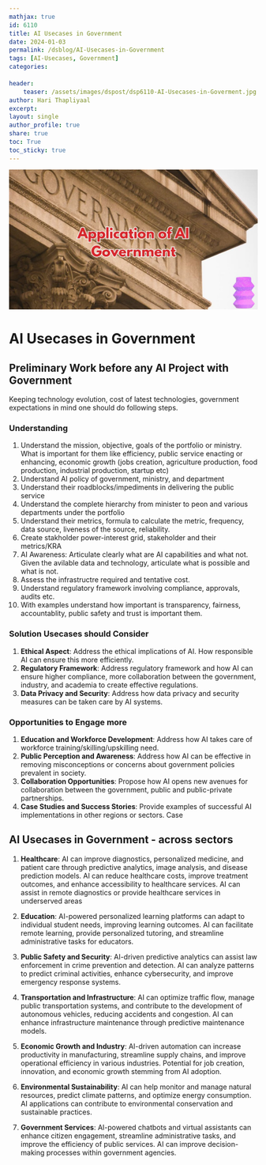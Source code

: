 ```yaml
---
mathjax: true
id: 6110
title: AI Usecases in Government
date: 2024-01-03
permalink: /dsblog/AI-Usecases-in-Government
tags: [AI-Usecases, Government] 
categories: 

header:
    teaser: /assets/images/dspost/dsp6110-AI-Usecases-in-Goverment.jpg
author: Hari Thapliyaal 
excerpt:
layout: single  
author_profile: true  
share: true
toc: True  
toc_sticky: true
---
```

   
![AI Usecases in Government](/assets/images/dspost/dsp6110-AI-Usecases-in-Goverment.jpg)   
    
# AI Usecases in Government   
   
## Preliminary Work before any AI Project with Government
Keeping technology evolution, cost of latest technologies, government expectations in mind one should do following steps.

### Understanding
1. Understand the mission, objective, goals of the portfolio or ministry. What is important for them like efficiency, public service enacting or enhancing, economic growth (jobs creation, agriculture production, food production, industrial production, startup etc) 
1. Understand AI policy of government, ministry, and department
1. Understand their roadblocks/impediments in delivering the public service
1. Understand the complete hierarchy from minister to peon and various departments under the portfolio
1. Understand their metrics, formula to calculate the metric, frequency, data source, liveness of the source, reliability.
1. Create stakholder power-interest grid, stakeholder and their metrics/KRA
1. AI Awareness: Articulate clearly what are AI capabilities and what not. Given the avilable data and technology, articulate what is possible and what is not.
1. Assess the infrastructre required and tentative cost.
1. Understand regulatory framework involving compliance, approvals, audits etc.
1. With examples understand how important is transparency, fairness, accountablity, public safety and trust is important them. 

### Solution Usecases should Consider
1.  **Ethical Aspect**: Address the ethical implications of AI. How responsible AI can ensure this more efficiently. 
1.  **Regulatory Framework**: Address regulatory framework and how AI can ensure higher compliance, more collaboration between the government, industry, and academia to create effective regulations.
1.  **Data Privacy and Security**: Address how data privacy and security measures can be taken care by AI systems.

### Opportunities to Engage more
1.  **Education and Workforce Development**: Address how AI takes care of workforce training/skilling/upskilling need. 
1.  **Public Perception and Awareness**: Address how AI can be effective in removing misconceptions or concerns about government policies prevalent in society. 
1.  **Collaboration Opportunities**: Propose how AI opens new avenues for collaboration between the government, public and  public-private partnerships.
2.  **Case Studies and Success Stories**: Provide examples of successful AI implementations in other regions or sectors. Case 

## AI Usecases in Government - across sectors

1. **Healthcare**: AI can improve diagnostics, personalized medicine, and patient care through predictive analytics, image analysis, and disease prediction models. AI can reduce healthcare costs, improve treatment outcomes, and enhance accessibility to healthcare services. AI can assist in remote diagnostics or provide healthcare services in underserved areas

2. **Education**: AI-powered personalized learning platforms can adapt to individual student needs, improving learning outcomes. AI can facilitate remote learning, provide personalized tutoring, and streamline administrative tasks for educators.

3. **Public Safety and Security**: AI-driven predictive analytics can assist law enforcement in crime prevention and detection. AI can analyze patterns to predict criminal activities, enhance cybersecurity, and improve emergency response systems.

4. **Transportation and Infrastructure**: AI can optimize traffic flow, manage public transportation systems, and contribute to the development of autonomous vehicles, reducing accidents and congestion. AI can enhance infrastructure maintenance through predictive maintenance models.

5. **Economic Growth and Industry**: AI-driven automation can increase productivity in manufacturing, streamline supply chains, and improve operational efficiency in various industries. Potential for job creation, innovation, and economic growth stemming from AI adoption.

6. **Environmental Sustainability**: AI can help monitor and manage natural resources, predict climate patterns, and optimize energy consumption. AI applications can contribute to environmental conservation and sustainable practices.

7. **Government Services**: AI-powered chatbots and virtual assistants can enhance citizen engagement, streamline administrative tasks, and improve the efficiency of public services. AI can improve decision-making processes within government agencies.





